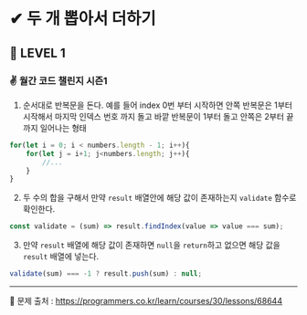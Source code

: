 # ✔ 두 개 뽑아서 더하기
## 🌈 LEVEL 1
### ✌️ 월간 코드 챌린지 시즌1
1. 순서대로 반복문을 돈다.
예를 들어 index 0번 부터 시작하면 안쪽 반복문은 1부터 시작해서 마지막 인덱스 번호 까지 돌고 바깥 반복문이 1부터 돌고 안쪽은 2부터 끝까지 일어나는 형태
```javascript
for(let i = 0; i < numbers.length - 1; i++){
    for(let j = i+1; j<numbers.length; j++){
        //...
    }
}
```
2. 두 수의 합을 구해서 만약 `result` 배열안에 해당 값이 존재하는지 `validate` 함수로 확인한다.
```javascript
const validate = (sum) => result.findIndex(value => value === sum);
```
3. 만약 `result` 배열에 해당 값이 존재하면 `null`을 `return`하고 없으면 해당 값을 `result` 배열에 넣는다.
```javascript
validate(sum) === -1 ? result.push(sum) : null;
```

---
📌 문제 출처 : https://programmers.co.kr/learn/courses/30/lessons/68644